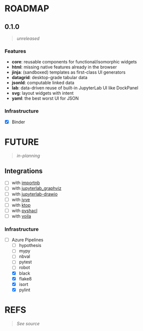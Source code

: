 # ROADMAP

## 0.1.0

> _unreleased_

### Features

- **core**: reusable components for functional/isomorphic widgets
- **html**: missing native features already in the browser
- **jinja**: (sandboxed) templates as first-class UI generators
- **datagrid**: desktop-grade tabular data
- **jsonld**: computable linked data
- **lab**: data-driven reuse of built-in JupyterLab UI like DockPanel
- **svg**: layout widgets with intent
- **yaml**: the best worst UI for JSON

### Infrastructure

- [x] Binder

# FUTURE

> _in-planning_

## Integrations

- [ ] with [importnb][]
- [ ] with [jupyterlab_graphviz][]
- [ ] with [jupyterlab-drawio][]
- [ ] with [jyve][]
- [ ] with [ktop][]
- [ ] with [pyshacl][]
- [ ] with [voila][]

### Infrastructure

- [ ] Azure Pipelines
  - [ ] hypothesis
  - [ ] mypy
  - [ ] nbval
  - [ ] pytest
  - [ ] robot
  - [x] black
  - [x] flake8
  - [x] isort
  - [x] pylint

# REFS

> _See source_

[importnb]: https://github.com/deathbeds/importnb
[jupyterlab-drawio]: https://github.com/QuantStack/jupyterlab-drawio
[jyve]: https://github.com/deathbeds/jyve
[ktop]: https://github.com/deathbeds/ktop
[pyshacl]: https://github.com/RDFLib/pySHACL
[voila]: https://github.com/QuantStack/voila
[jupyterlab_graphviz]: https://github.com/deathbeds/jupyterlab_graphviz
